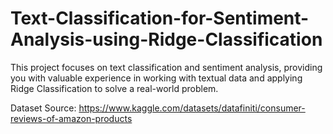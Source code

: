 # Text-Classification-for-Sentiment-Analysis-using-Ridge-Classification
This project focuses on text classification and sentiment analysis, providing you with valuable experience in working with textual data and applying Ridge Classification to solve a real-world problem.

Dataset Source:
https://www.kaggle.com/datasets/datafiniti/consumer-reviews-of-amazon-products
